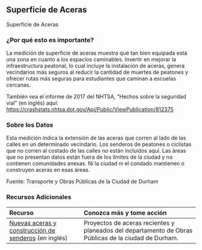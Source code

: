## Superficie de Aceras
Superficie de Aceras

### ¿Por qué esto es importante?
La medición de superficie de aceras muestra qué tan bien equipada está una zona en cuanto a los espacios caminables. Invertir en mejorar la infraestructura peatonal, lo cual incluye la instalación de aceras, genera vecindarios más seguros al reducir la cantidad de muertes de peatones y ofrecer rutas más seguras para estudiantes que caminan a escuelas cercanas.

También vea el informe de 2017 del NHTSA, “Hechos sobre la seguridad vial” (en inglés) aquí: https://crashstats.nhtsa.dot.gov/Api/Public/ViewPublication/812375

### Sobre los Datos
Esta medición indica la extensión de las aceras que corren al lado de las calles en un determinado vecindario. Los senderos de peatones o ciclistas que no corren al costado de las calles no están incluidos aquí. Las áreas que no presentan datos están fuera de los límites de la ciudad y no contienen comunidades anexas. Ni la ciudad ni el condado mantienen o construyen aceras en esas áreas.

Fuente: Transporte y Obras Públicas de la Ciudad de Durham

### Recursos Adicionales

|Recurso | Conozca más y tome acción |
|:--- | :--- |
|[Nuevas aceras y construcción de senderos](http://durhamnc.gov/623/New-Sidewalk-Trail-Construction) (en inglés) | Proyectos de aceras recientes y planeados del departamento de Obras Públicas de la ciudad de Durham. |
